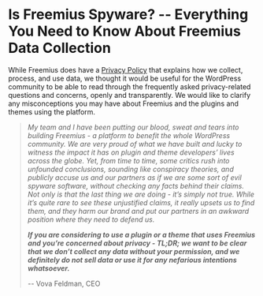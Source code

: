 # Is Freemius Spyware? -- Everything You Need to Know About Freemius Data Collection
While Freemius does have a [Privacy Policy](https://freemius.com/privacy/) that explains how we collect, process, and use data, we thought it would be useful for the WordPress community to be able to read through the frequently asked privacy-related questions and concerns, openly and transparently. We would like to clarify any misconceptions you may have about Freemius and the plugins and themes using the platform.

> _My team and I have been putting our blood, sweat and tears into building Freemius - a platform to benefit the whole WordPress community. We are very proud of what we have built and lucky to witness the impact it has on plugin and theme developers’ lives across the globe. Yet, from time to time, some critics rush into unfounded conclusions, sounding like conspiracy theories, and publicly accuse us and our partners as if we are some sort of evil spyware software, without checking any facts behind their claims. Not only is that the last thing we are doing - it’s simply not true. While it’s quite rare to see these unjustified claims, it really upsets us to find them, and they harm our brand and put our partners in an awkward position where they need to defend us._
> 
> ***If you are considering to use a plugin or a theme that uses Freemius and you’re concerned about privacy - TL;DR; we want to be clear that we don’t collect any data without your permission, and we definitely do not sell data or use it for any nefarious intentions whatsoever.***
> 
> -- Vova Feldman, CEO

